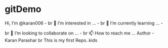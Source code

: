 # gitDemo
 Hi, I’m @karan006 - 
 br
 👀 I’m interested in ... - 
 br
 🌱 I’m currently learning ... - 
 
 br
 💞️ I’m looking to collaborate on ... -
 br
 📫 How to reach me ... 
 Author -  Karan Parashar
 br
 This is my first Repo..kids

